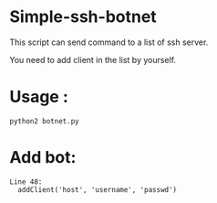 # Simple-ssh-botnet
This script can send command to a list of ssh server.

You need to add client in the list by yourself.
# Usage :

    python2 botnet.py
# Add bot:

    Line 48:
      addClient('host', 'username', 'passwd')

